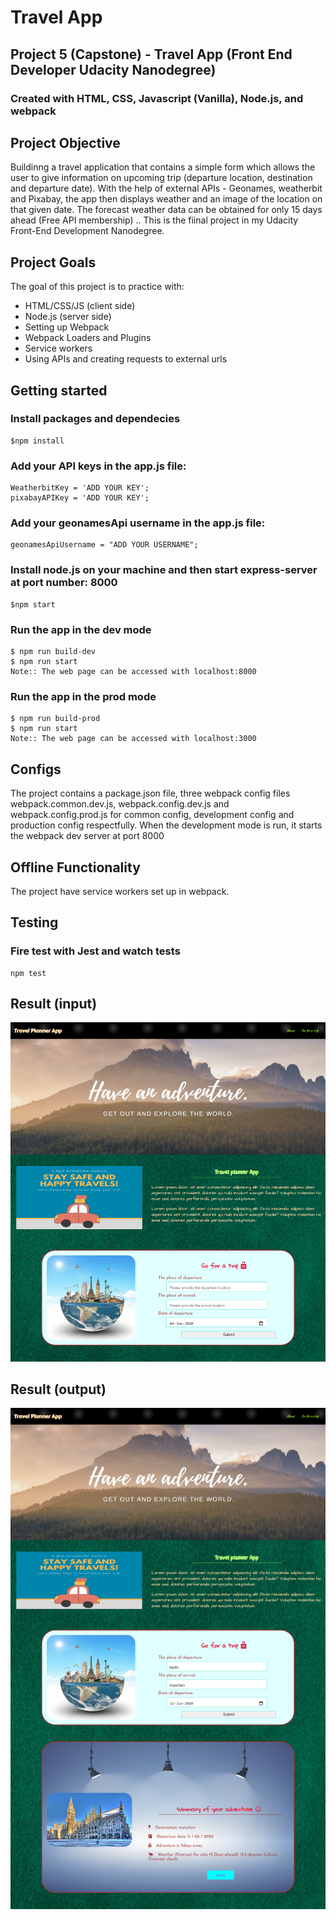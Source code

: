 # Travel App

## Project 5 (Capstone) - Travel App (Front End Developer Udacity Nanodegree)

### Created with HTML, CSS, Javascript (Vanilla), Node.js, and webpack



## Project Objective

Buildinng a travel application that contains a simple form which allows the user to give information on upcoming trip (departure location, destination and departure date). With the help of external APIs - Geonames, weatherbit and Pixabay, the app then displays weather and an image of the location on that given date. The forecast weather data can be obtained for only 15 days ahead (Free API membership) .. This is the fiinal project in my Udacity Front-End Development Nanodegree. 


## Project Goals

The goal of this project is to practice with:
- HTML/CSS/JS (client side)
- Node.js (server side)
- Setting up Webpack
- Webpack Loaders and Plugins
- Service workers
- Using APIs and creating requests to external urls


## Getting started

### Install packages and dependecies
	$npm install

### Add your API keys in the app.js file:
	WeatherbitKey = 'ADD YOUR KEY';
	pixabayAPIKey = 'ADD YOUR KEY';

### Add your geonamesApi username in the app.js file:
	geonamesApiUsername = "ADD YOUR USERNAME";

### Install node.js on your machine and then start express-server at port number: 8000
    $npm start

### Run the app in the dev mode
	$ npm run build-dev
	$ npm run start
	Note:: The web page can be accessed with localhost:8000

### Run the app in the prod mode
	$ npm run build-prod
	$ npm run start
	Note:: The web page can be accessed with localhost:3000


## Configs
The project contains a package.json file, three webpack config files webpack.common.dev.js, webpack.config.dev.js and webpack.config.prod.js for common config, development config and production config respectfully. When the development mode is run, it starts the webpack dev server at port 8000


## Offline Functionality
The project have service workers set up in webpack.


## Testing

### Fire test with Jest and watch tests
    npm test


## Result (input)
<img src='screenshots/form.png'>

## Result (output)
<img src='screenshots/result.png'>

